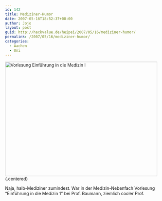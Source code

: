 ```yaml
---
id: 142
title: Mediziner-Humor
date: 2007-05-16T18:52:37+00:00
author: Jojo
layout: post
guid: http://hackvalue.de/heipei/2007/05/16/mediziner-humor/
permalink: /2007/05/16/mediziner-humor/
categories:
  - Aachen
  - Uni
---
```

[<img data-echo="https://farm1.static.flickr.com/204/500737240_55e86738dd.jpg" width="500" height="375" alt="Vorlesung Einführung in die Medizin I" />](https://secure.flickr.com/photos/heipei/500737240/ "Photo Sharing"){.centered}
  
Naja, halb-Mediziner zumindest. War in der Medizin-Nebenfach Vorlesung &#8220;Einführung in die Medizin 1&#8221; bei Prof. Baumann, ziemlich cooler Prof.
